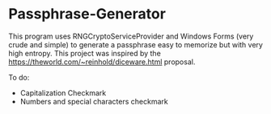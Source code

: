 # Passphrase-Generator

This program uses RNGCryptoServiceProvider and Windows Forms (very crude and simple) to generate a passphrase easy to memorize but with very high entropy. 
This project was inspired by the https://theworld.com/~reinhold/diceware.html proposal.

To do:
- Capitalization Checkmark
- Numbers and special characters checkmark
